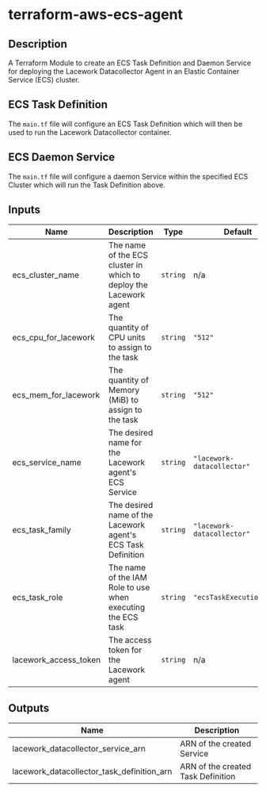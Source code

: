 # terraform-aws-ecs-agent

## Description

A Terraform Module to create an ECS Task Definition and Daemon Service for deploying the Lacework Datacollector Agent in an Elastic Container Service (ECS) cluster.

## ECS Task Definition

The `main.tf` file will configure an ECS Task Definition which will then be used to run the Lacework Datacollector container.

## ECS Daemon Service

The `main.tf` file will configure a daemon Service within the specified ECS Cluster which will run the Task Definition above.

## Inputs

| Name                  | Description                                                       | Type     | Default                    | Required |
| --------------------- | ----------------------------------------------------------------- | -------- | -------------------------- | :------: |
| ecs_cluster_name      | The name of the ECS cluster in which to deploy the Lacework agent | `string` | n/a                        |   yes    |
| ecs_cpu_for_lacework  | The quantity of CPU units to assign to the task                   | `string` | `"512"`                    |    no    |
| ecs_mem_for_lacework  | The quantity of Memory (MiB) to assign to the task                | `string` | `"512"`                    |    no    |
| ecs_service_name      | The desired name for the Lacework agent's ECS Service             | `string` | `"lacework-datacollector"` |    no    |
| ecs_task_family       | The desired name of the Lacework agent's ECS Task Definition      | `string` | `"lacework-datacollector"` |    no    |
| ecs_task_role         | The name of the IAM Role to use when executing the ECS task       | `string` | `"ecsTaskExecutionRole"`   |    no    |
| lacework_access_token | The access token for the Lacework agent                           | `string` | n/a                        |   yes    |

## Outputs

| Name                                       | Description                        |
| ------------------------------------------ | ---------------------------------- |
| lacework_datacollector_service_arn         | ARN of the created Service         |
| lacework_datacollector_task_definition_arn | ARN of the created Task Definition |
